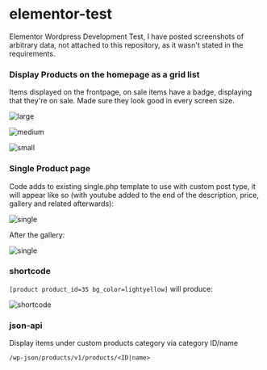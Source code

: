 # elementor-test
Elementor Wordpress Development Test,
I have posted screenshots of arbitrary data, not attached to this repository, as it wasn't stated in the requirements.

### Display Products on the homepage as a grid list

Items displayed on the frontpage, on sale items have a badge, displaying that they're on sale. Made sure they look good in every screen size.

![large](https://i.imgur.com/JXwgOTd.png 'large')

![medium](https://i.imgur.com/fs0pUGV.png 'medium')

![small](https://i.imgur.com/zvUcfjn.png 'small')

### Single Product page
Code adds to existing single.php template to use with custom post type, it will appear like so (with youtube added to the end of the description, price, gallery and related afterwards):

![single](https://i.imgur.com/1VguSQS.png)

After the gallery:

![single](https://i.imgur.com/3SSI2xQ.png)

### shortcode

`[product product_id=35 bg_color=lightyellow]` will produce:

![shortcode](https://i.imgur.com/x3T2LLc.png 'shortcode')

### json-api
Display items under custom products category via category ID/name
```
/wp-json/products/v1/products/<ID|name>
```

